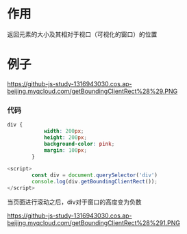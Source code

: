 # 作用

返回元素的大小及其相对于视口（可视化的窗口）的位置

# 例子

https://github-js-study-1316943030.cos.ap-beijing.myqcloud.com/getBoundingClientRect%28%29.PNG

### 代码

~~~css
div {
            width: 200px;
            height: 200px;
            background-color: pink;
            margin: 100px;
        }

~~~

~~~ JavaScript
<script>
        const div = document.querySelector('div')
        console.log(div.getBoundingClientRect());
</script>
~~~

当页面进行滚动之后，div对于窗口的高度变为负数

https://github-js-study-1316943030.cos.ap-beijing.myqcloud.com/getBoundingClientRect%28%291.PNG